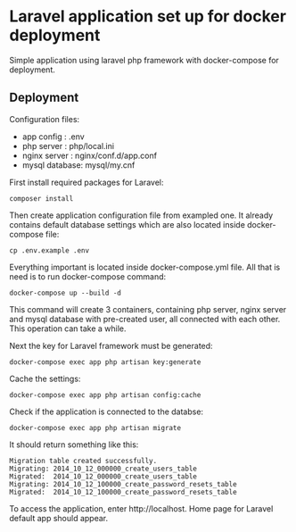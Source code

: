# Laravel application set up for docker deployment

Simple application using laravel php framework with docker-compose for deployment.

## Deployment

Configuration files:
- app config : .env
- php server : php/local.ini
- nginx server : nginx/conf.d/app.conf
- mysql database: mysql/my.cnf

First install required packages for Laravel:
```
composer install
```
Then create application configuration file from exampled one. It already contains default database settings which are also located inside docker-compose file:
```
cp .env.example .env
``` 

Everything important is located inside docker-compose.yml file. 
All that is need is to run docker-compose command:

```
docker-compose up --build -d
```

This command will create 3 containers, containing php server, nginx server and mysql database with pre-created user, all connected with each other. This operation can take a while.   

Next the key for Laravel framework must be generated:
```
docker-compose exec app php artisan key:generate
```

Cache the settings:
```
docker-compose exec app php artisan config:cache
```

Check if the application is connected to the databse:
```
docker-compose exec app php artisan migrate
```
It should return something like this:
```
Migration table created successfully.
Migrating: 2014_10_12_000000_create_users_table
Migrated:  2014_10_12_000000_create_users_table
Migrating: 2014_10_12_100000_create_password_resets_table
Migrated:  2014_10_12_100000_create_password_resets_table
```

To access the application, enter http://localhost. Home page for Laravel default app should appear. 


 
